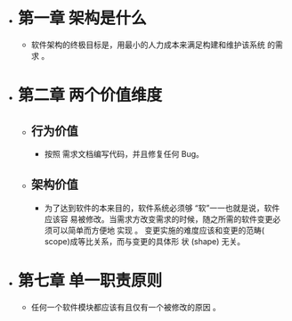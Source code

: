 - # 第一章 架构是什么
	- 软件架构的终极目标是，用最小的人力成本来满足构建和维护该系统 的需求 。
- # 第二章 两个价值维度
	- ## 行为价值
		- 按照 需求文档编写代码，并且修复任何 Bug。
	- ## 架构价值
		- 为了达到软件的本来目的，软件系统必须够 “软”一一也就是说，软件应该容 易被修改。当需求方改变需求的时候，随之所需的软件变更必须可以简单而方便地 实现 。 变更实施的难度应该和变更的范畴( scope)成等比关系，而与变更的具体形 状 (shape) 无关。
- # 第七章 单一职责原则
	- 任何一个软件模块都应该有且仅有一个被修改的原因 。